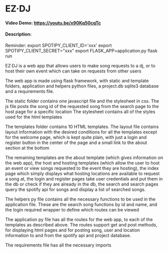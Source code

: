# EZ·DJ
#### Video Demo:  https://youtu.be/x90Kq50cqTc
#### Description:  

Reminder:
export SPOTIPY_CLIENT_ID='xxx'
export SPOTIPY_CLIENT_SECRET="xxx"
export FLASK_APP=application.py
flask run    


EZ·DJ is a web app that allows users to make song requests to a dj, or to host their own event
which can take on requests from other users

The web app is made using flask framework, with static and template folders, application and helpers python files,
a project.db sqlite3 database and a requirements file.

The static folder contains one javascript file and the stylesheet in css.
The js file posts the song id of the requested song from the search page to the host page for a specific location
The stylesheet contains all of the styles used for the html templates

The templates folder contains 10 HTML templates. The layout file contains layout information
with the desired conditions for all the templates except for the welcome page, which is kept quite plain,
with just a login and register button in the center of the page and a small link to the about section at the bottom

The remaining templates are the about template (which gives information on the web app),
the host and hosting templates (which allow the user to host an event or view songs requested to the event they are hosting),
the index page which simply displays what hosting locations are available to request a song at,
the login and register pages take user credentials and put them in the db or check if they are already in the db,
the search and search pages query the spotify api for songs and display a list of searched songs.

The helpers py file contains all the necessary functions to be used in the application file.
These are the search song functions by id and name, and the login required wrapper to define which routes can be
viewed

The application py file has all the routes for the web app, to each of the templates as described above.
The routes support get and post methods, for displaying html pages and for posting song, user and location information
to and from the spotify api and project database.

The requirements file has all the necessary imports
